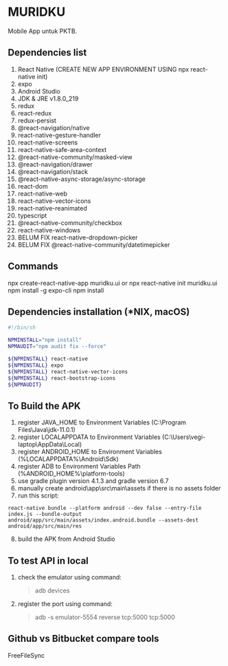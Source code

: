 # MURIDKU

Mobile App untuk PKTB.

## Dependencies list

1. React Native (CREATE NEW APP ENVIRONMENT USING npx react-native init)
2. expo
3. Android Studio
4. JDK & JRE v1.8.0_219
5. redux
6. react-redux
7. redux-persist
8. @react-navigation/native
9. react-native-gesture-handler
10. react-native-screens
11. react-native-safe-area-context
12. @react-native-community/masked-view
13. @react-navigation/drawer
14. @react-navigation/stack
15. @react-native-async-storage/async-storage
16. react-dom
17. react-native-web
18. react-native-vector-icons
19. react-native-reanimated
20. typescript
21. @react-native-community/checkbox
22. react-native-windows
23. BELUM FIX react-native-dropdown-picker
24. BELUM FIX @react-native-community/datetimepicker

## Commands

npx create-react-native-app muridku.ui or npx react-native init muridku.ui
npm install -g expo-cli
npm install

## Dependencies installation (*NIX, macOS)

```sh
#!/bin/sh

NPMINSTALL="npm install"
NPMAUDIT="npm audit fix --force"

${NPMINSTALL} react-native
${NPMINSTALL} expo
${NPMINSTALL} react-native-vector-icons
${NPMINSTALL} react-bootstrap-icons
${NPMAUDIT}
```

## To Build the APK
1. register JAVA_HOME to Environment Variables (C:\Program Files\Java\jdk-11.0.1)
2. register LOCALAPPDATA to Environment Variables (C:\Users\vegi-laptop\AppData\Local)
3. register ANDROID_HOME to Environment Variables (%LOCALAPPDATA%\Android\Sdk)
4. register ADB to Environment Variables Path (%ANDROID_HOME%\platform-tools)
5. use gradle plugin version 4.1.3 and gradle version 6.7
6. manually create android\app\src\main\assets if there is no assets folder
7. run this script:

```node
react-native bundle --platform android --dev false --entry-file index.js --bundle-output android/app/src/main/assets/index.android.bundle --assets-dest android/app/src/main/res
```

8. build the APK from Android Studio

## To test API in local
1. check the emulator using command:
	> adb devices
2. register the port using command:
	> adb -s emulator-5554 reverse tcp:5000 tcp:5000

## Github vs Bitbucket compare tools
FreeFileSync
